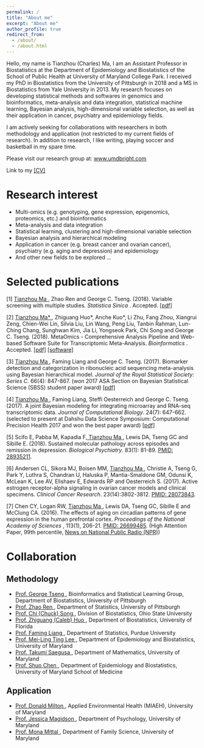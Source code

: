 ```yaml
---
permalink: /
title: "About me"
excerpt: "About me"
author_profile: true
redirect_from: 
  - /about/
  - /about.html
---
```


Hello, my name is Tianzhou (Charles) Ma, I am an Assistant Professor in Biostatistics at the Department of Epidemiology and Biostatistics of the School of Public Health at University of Maryland College Park. I received my PhD in Biostatistics from the University of Pittsburgh in 2018 and a MS in Biostatistics from Yale University in 2013.  My research focuses on developing statistical methods and softwares in genomics and bioinformatics, meta-analysis and data integration, statistical machine learning, Bayesian analysis, high-dimensional variable selection, as well as their application in cancer, psychiatry and epidemiology fields. 

I am actively seeking for collaborations with researchers in both methodology and application (not restricted to my current fields of research). In addition to research, I like writing, playing soccer and basketball in my spare time.

Please visit our research group at: <a href="https://www.umdbright.com/"> www.umdbright.com </a>

Link to my <a href="/files/cv/TianzhouMa_CV.pdf">[CV]</a>

Research interest
======
<ul style="list-style-type:disc">
  <li>Multi-omics (e.g. genotyping, gene expression, epigenomics, proteomics, etc.) and bioinformatics </li>
  <li>Meta-analysis and data integration </li>
  <li>Statistical learning, clustering and high-dimensional variable selection </li>
  <li>Bayesian analysis and hierarchical modeling </li>
  <li>Application in cancer (e.g. breast cancer and ovarian cancer), psychiatry (e.g. aging and depression) and epidemiology </li>
  <li>And other new fields to be explored … </li>
</ul>

Selected publications
======
<p>[1] <u> Tianzhou Ma </u>, Zhao Ren and George C. Tseng. (2018). Variable screening with multiple studies. <i>Statistica Sinica </i>. Accepted. <a href="files/preprints/TSA-SIS.pdf">[pdf]</a>
<p>[2] <u> Tianzhou Ma* </u>, Zhiguang Huo*, Anche Kuo*, Li Zhu, Fang Zhou, Xiangrui Zeng, Chien-Wei Lin, Silvia Liu, Lin Wang, Peng Liu, Tanbin Rahman, Lun-Ching Chang, Sunghwan Kim, Jia Li, Yongseok Park, Chi Song and George C. Tseng. (2018). MetaOmics - Comprehensive Analysis Pipeline and Web-based Software Suite for Transcriptomic Meta-Analysis. <i>Bioinformatics </i>. Accepted. <a href="files/preprints/MetaOmics.pdf">[pdf]</a> <a href="https://github.com/metaOmics/metaOmics">[software]</a>
<p>[3] <u> Tianzhou Ma </u>, Faming Liang and George C. Tseng. (2017). Biomarker detection and categorization in ribonucleic acid sequencing meta-analysis using Bayesian hierarchical model. <i>Journal of the Royal Statistical Society: Series C</i>. 66(4): 847-867. (won 2017 ASA Section on Bayesian Statistical Science (SBSS) student paper award) <a href="files/preprints/BayesMetaSeq.pdf">[pdf]</a>
<p>[4] <u> Tianzhou Ma </u>, Faming Liang, Steffi Oesterreich and George C. Tseng. (2017). A joint Bayesian modeling for integrating microarray and RNA-seq transcriptomic data. <i>Journal of Computational Biology</i>. 24(7): 647-662. (selected to present at Dahshu Data Science Symposium: Computational Precision Health 2017 and won the best paper award) <a href="files/preprints/CBM.pdf">[pdf]</a>
<p>[5] Scifo E, Pabba M, Kapadia F,<u> Tianzhou Ma </u>, Lewis DA, Tseng GC and Sibille E. (2018). Sustained molecular pathology across episodes and remission in depression. <i>Biological Psychiatry</i>. 83(1): 81-89. <a href="https://www.ncbi.nlm.nih.gov/pubmed/28935211">PMID: 28935211</a>.
<p>[6] Andersen CL, Sikora MJ, Boisen MM, <u> Tianzhou Ma </u>, Christie A, Tseng G, Park Y,  Luthra S, Chandran U, Haluska P, Mantia-Smaldone GM, Odunsi K, McLean K, Lee AV, Elishaev E, Edwards RP and Oesterreich S. (2017). Active estrogen receptor-alpha signaling in ovarian cancer models and clinical specimens. <i>Clinical Cancer Research</i>. 23(14):3802-3812. <a href="https://www.ncbi.nlm.nih.gov/pubmed/28073843">PMID: 28073843</a>.
<p>[7] Chen CY, Logan RW, <u> Tianzhou Ma </u>, Lewis DA, Tseng GC, Sibille E and McClung CA. (2016). The effects of aging on circadian patterns of gene expression in the human prefrontal cortex. <i>Proceedings of the National Academy of Sciences </i>, 113(1), 206-21. <a href="https://www.ncbi.nlm.nih.gov/pubmed/26699485">PMID: 26699485</a>. (High Attention Paper, 99th percentile, <a href="http://www.npr.org/sections/health-shots/2015/12/22/460333217/as-aging-brains-internal-clock-fades-a-new-timekeeper-may-kick-in">News on National Public Radio (NPR)</a>) </p>

<h1> Collaboration </h1>

<h2> Methodology </h2>
<ul style="list-style-type:disc">
  <li><a href="http://tsenglab.biostat.pitt.edu/"> Prof. George Tseng </a>, Bioinformatics and Statistical Learning Group, Department of Biostatistics, University of Pittsburgh </li>
  <li><a href="http://www.pitt.edu/~zren/"> Prof. Zhao Ren </a>, Department of Statistics, University of Pittsburgh </li>
  <li><a href="https://cph.osu.edu/people/csong/"> Prof. Chi (Chuck) Song </a>, Division of Biostatistics, Ohio State University</li>
  <li><a href="https://caleb-huo.github.io/"> Prof. Zhiguang (Caleb) Huo </a>, Department of Biostatistics, University of Florida </li>
  <li><a href="http://www.stat.purdue.edu/people/faculty/fmliang/"> Prof. Faming Liang </a>, Department of Statistics, Purdue University </li>
  <li><a href="http://sph.umd.edu/people/mei-ling-ting-lee/"> Prof. Mei-Ling Ting Lee </a>, Department of Epidemiology and Biostatistics, University of Maryland </li>
  <li><a href="https://www-math.umd.edu/people/faculty/item/1241-tsaegusa.html/"> Prof. Takumi Saegusa </a>, Department of Mathematics, University of Maryland </li>
  <li><a href="http://www.medschool.umaryland.edu/profiles/Chen-Shuo/"> Prof. Shuo Chen </a>, Department of Epidemiology and Biostatistics, University of Maryland School of Medicine </li>
</ul>

<p> </p>
<h2> Application </h2>
<ul style="list-style-type:disc">
  <li><a href="http://sph.umd.edu/people/donald-milton/"> Prof. Donald Milton </a>,  Applied Environmental Health (MIAEH), University of Maryland </li>
  <li><a href="https://psyc.umd.edu/facultyprofile/magidson/jessica/"> Prof. Jessica Magidson </a>,  Department of Psychology, University of Maryland </li>
  <li><a href="https://sph.umd.edu/people/mona-mittal"> Prof. Mona Mittal </a>,  Department of Family Science, University of Maryland </li>
</ul>


